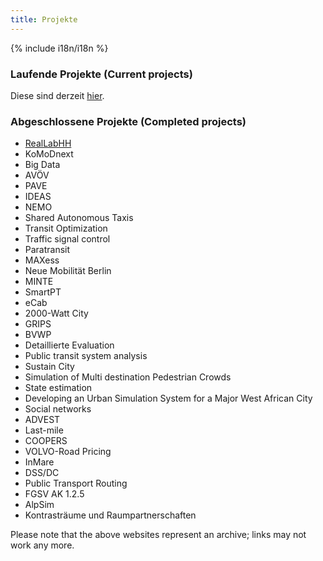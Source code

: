 ```yaml
---
title: Projekte
---
```


{% include i18n/i18n %}

### Laufende Projekte (Current projects)

Diese sind derzeit [hier](https://www.tu.berlin/vsp/forschung/projekte/laufende-projekte).

### Abgeschlossene Projekte (Completed projects)

<!-- This is the starting point for moving the static web pages of the completed projects to here.  We would need one web page per project, i.e., say, nemo.html or nemo.md.  It should be possible to copy them from the google docs copies that Nadia Dautel took.  Alternatively from the html copy that Jakub Wilk took, or from archive.org .   kai, nov'23 -->

<!-- <li ><span class="c5"><a class="c1" href="https://www.google.com/url?q=https://www.bmdv.bund.de/SharedDocs/DE/Artikel/DG/AVF-projekte/reallabhh.html&amp;sa=D&amp;source=editors&amp;ust=1700664889626586&amp;usg=AOvVaw2K_GjKA2kl2b1PCHZh8FLD">RealLabHH</a></span></li> -->

<!-- <li ><span class="c5"><a class="c1" href="https://www.google.com/url?q=https://bmdv.bund.de/SharedDocs/DE/Artikel/DG/AVF-projekte/komodnext.html&amp;sa=D&amp;source=editors&amp;ust=1700664889626879&amp;usg=AOvVaw1y2AW1oSDXfEVzU59kBcyd">KoMoDnext</a></span></li> -->

<!-- <li ><span class="c2">Big Data</span></li> -->

<!-- <li ><span class="c5"><a class="c1" href="https://www.google.com/url?q=https://bmdv.bund.de/SharedDocs/DE/Artikel/DG/AVF-projekte/avoev.html&amp;sa=D&amp;source=editors&amp;ust=1700664889627193&amp;usg=AOvVaw0XwmQCt0jhA6ktZIrKxD2M">AV&Ouml;V</a></span></li> -->

<!-- <li ><span class="c5"><a class="c1" href="https://www.google.com/url?q=https://bmdv.bund.de/SharedDocs/DE/Artikel/DG/AVF-projekte/pave.html&amp;sa=D&amp;source=editors&amp;ust=1700664889627358&amp;usg=AOvVaw0PeqaMk-1YWqgY5wVjxaSD">PAVE</a></span></li> -->

<!-- I kept the above links since they might be interesting for the corresponding sub-pages.  kai, nov'23 -->

- [RealLabHH](/projects/RealLabHH)
- KoMoDnext
- Big Data
- AVÖV
- PAVE
- IDEAS
- NEMO
- Shared Autonomous Taxis
- Transit Optimization
- Traffic signal control
- Paratransit
- MAXess
- Neue Mobilit&auml;t Berlin
- MINTE
- SmartPT
- eCab
- 2000-Watt City
- GRIPS
- BVWP
- Detaillierte Evaluation
- Public transit system analysis
- Sustain City
- Simulation of Multi destination Pedestrian Crowds
- State estimation
- Developing an Urban Simulation System for a Major West African City
- Social networks
- ADVEST
- Last-mile
- COOPERS
- VOLVO-Road Pricing
- InMare
- DSS/DC
- Public Transport Routing
- FGSV AK 1.2.5
- AlpSim
- Kontrastr&auml;ume und Raumpartnerschaften

Please note that the above websites represent an archive; links may not work any more.


